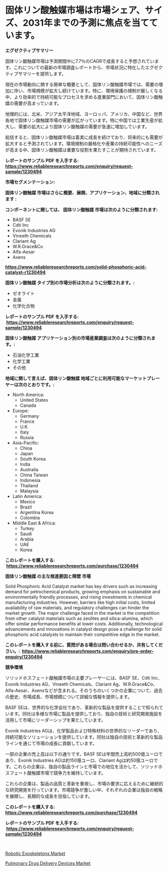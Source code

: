 <p><h1>固体リン酸触媒市場は市場シェア、サイズ、2031年までの予測に焦点を当てています。</h1></p><p><strong>エグゼクティブサマリー</strong></p>
<p><p>固体リン酸触媒市場は予測期間中に7.7％のCAGRで成長すると予想されています。これについての最新の市場調査レポートから、市場状況に特化したエグゼクティブサマリーを提供します。</p><p>現在の市場動向に関する簡単な概要として、固体リン酸触媒市場では、需要の増加に伴い、市場規模が拡大し続けています。特に、環境保護の規制が厳しくなる中、より効率的で持続可能なプロセスを求める産業部門において、固体リン酸触媒の需要が高まっています。</p><p>地理的には、北米、アジア太平洋地域、ヨーロッパ、アメリカ、中国など、世界各地で固体リン酸触媒市場の需要が広がっています。特に中国では工業生産が拡大し、需要の拡大により固体リン酸触媒の需要が急速に増加しています。</p><p>総括すると、固体リン酸触媒市場は着実に成長を続けており、将来的にも需要が拡大すると予測されています。環境規制の厳格化や産業の持続可能性へのニーズが高まる中、固体リン酸触媒は重要な役割を果たすことが期待されています。</p></p>
<p><strong>レポートのサンプル PDF を入手する: <a href="https://www.reliableresearchreports.com/enquiry/request-sample/1230494">https://www.reliableresearchreports.com/enquiry/request-sample/1230494</a></strong></p>
<p><strong>市場セグメンテーション:</strong></p>
<p><strong> 固体リン酸触媒 市場はさらに概要、展開、アプリケーション、地域に分類されます :</strong></p>
<p><strong>コンポーネントに関しては、 固体リン酸触媒 市場は次のように分類されます: &nbsp;</strong></p>
<p><ul><li>BASF SE</li><li>Cdti Inc</li><li>Evonik Industries AG</li><li>Vineeth Chemicals</li><li>Clariant Ag</li><li>W.R.Grace&Co</li><li>Alfa-Aesar</li><li>Axens</li></ul></p>
<p><strong><a href="https://www.reliableresearchreports.com/solid-phosphoric-acid-catalyst-r1230494">https://www.reliableresearchreports.com/solid-phosphoric-acid-catalyst-r1230494</a></strong></p>
<p><strong> 固体リン酸触媒 タイプ別の市場分析は次のように分類されます。:</strong></p>
<p><ul><li>ゼオライト</li><li>金属</li><li>化学化合物</li></ul></p>
<p><strong>レポートのサンプル PDF を入手する: &nbsp;<a href="https://www.reliableresearchreports.com/enquiry/request-sample/1230494">https://www.reliableresearchreports.com/enquiry/request-sample/1230494</a></strong></p>
<p><strong> 固体リン酸触媒 アプリケーション別の市場産業調査は次のように分類されます。:</strong></p>
<p><ul><li>石油化学工業</li><li>化学工業</li><li>その他</li></ul></p>
<p><strong>地域に関して言えば、固体リン酸触媒 地域ごとに利用可能なマーケットプレーヤーは次のとおりです。:</strong></p>
<p><ul>
    <li>
        North America:
        <ul>
            <li>United States</li>
            <li>Canada</li>
        </ul>
    </li>
    <li>
        Europe:
        <ul>
            <li>Germany</li>
            <li>France</li>
            <li>U.K.</li>
            <li>Italy</li>
            <li>Russia</li>
        </ul>
    </li>
    <li>
        Asia-Pacific:
        <ul>
            <li>China</li>
            <li>Japan</li>
            <li>South Korea</li>
            <li>India</li>
            <li>Australia</li>
            <li>China Taiwan</li>
            <li>Indonesia</li>
            <li>Thailand</li>
            <li>Malaysia</li>
        </ul>
    </li>
    <li>
        Latin America:
        <ul>
            <li>Mexico</li>
            <li>Brazil</li>
            <li>Argentina Korea</li>
            <li>Colombia</li>
        </ul>
    </li>
    <li>
        Middle East & Africa:
        <ul>
            <li>Turkey</li>
            <li>Saudi</li>
            <li>Arabia</li>
            <li>UAE</li>
            <li>Korea</li>
        </ul>
    </li>
    </ul></p>
<p><strong>このレポートを購入する: &nbsp;<a href="https://www.reliableresearchreports.com/purchase/1230494">https://www.reliableresearchreports.com/purchase/1230494</a></strong></p>
<p><strong>固体リン酸触媒 の主な推進要因と障壁 市場</strong></p>
<p><p>Solid Phosphoric Acid Catalyst market has key drivers such as increasing demand for petrochemical products, growing emphasis on sustainable and environmentally friendly processes, and rising investments in chemical manufacturing industries. However, barriers like high initial costs, limited availability of raw materials, and regulatory challenges can hinder the market growth. The major challenge faced in the market is the competition from other catalyst materials such as zeolites and silica-alumina, which offer similar performance benefits at lower costs. Additionally, technological advancements and innovations in catalyst design pose a challenge for solid phosphoric acid catalysts to maintain their competitive edge in the market.</p></p>
<p><strong>このレポートを購入する前に、質問がある場合は問い合わせるか、共有してください。:&nbsp; <a href="https://www.reliableresearchreports.com/enquiry/pre-order-enquiry/1230494">https://www.reliableresearchreports.com/enquiry/pre-order-enquiry/1230494</a></strong></p>
<p><strong>競争環境</strong></p>
<p><p>ソリッドホスフェート酸触媒市場の主要プレーヤーには、BASF SE、Cdti Inc、Evonik Industries AG、Vineeth Chemicals、Clariant Ag、W.R.Grace&Co、Alfa-Aesar、Axensなどが含まれる。そのうちのいくつかの企業について、過去の歴史、市場成長、市場規模について詳細な情報を提供します。</p><p>BASF SEは、世界的な化学会社であり、革新的な製品を提供することで知られています。同社は多様な市場に製品を提供しており、独自の技術と研究開発施設を活用して市場にリーダーシップを果たしています。</p><p>Evonik Industries AGは、化学製品および特殊材料の世界的なリーダーであり、持続可能なソリューションを提供しています。同社は独自の技術と革新的な製品ラインを通じて市場の成長に貢献しています。</p><p>一部の企業の売上高は以下の通りです。BASF SEは年間売上高約500億ユーロであり、Evonik Industries AGは約150億ユーロ、Clariant Agは約50億ユーロです。これらの企業は、独自の製品ラインと市場での地位を活かして、ソリッドホスフェート酸触媒市場で競争力を維持しています。</p><p>これらの企業は、製品の品質と革新を重視し、市場の要求に応えるために継続的な研究開発を行っています。市場競争が激しい中、それぞれの企業は独自の戦略を展開し、長期的な成長を目指しています。</p></p>
<p><strong>このレポートを購入する: &nbsp; <a href="https://www.reliableresearchreports.com/purchase/1230494">https://www.reliableresearchreports.com/purchase/1230494</a></strong></p>
<p><strong>レポートのサンプル PDF を入手する: &nbsp;<a href="https://www.reliableresearchreports.com/enquiry/request-sample/1230494">https://www.reliableresearchreports.com/enquiry/request-sample/1230494</a></strong><strong></strong></p>
<p>&nbsp;</p>
<p><p><a href="https://mire-aunt-385.notion.site/Robotic-Exoskeletons-Market-Share-Evolution-and-Market-Growth-Trends-2024-2031-5e3d9618a63a47368249eb35dd152978">Robotic Exoskeletons Market</a></p><p><a href="https://invited-way-688.notion.site/Pulmonary-Drug-Delivery-Devices-Market-Report-Reveals-the-Latest-Trends-And-Growth-Opportunities-of--ff365d1c2a1743e9b479631ceeccc677">Pulmonary Drug Delivery Devices Market</a></p></p>